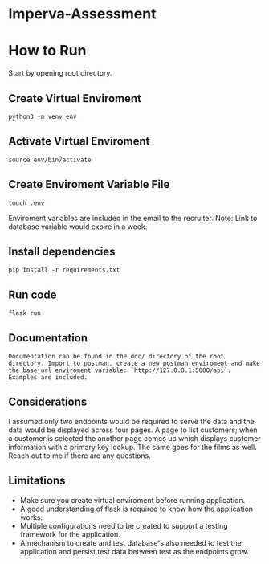 # Imperva-Assessment

# How to Run 

Start by opening root directory.

## Create Virtual Enviroment
```
python3 -m venv env
```

## Activate Virtual Enviroment
```
source env/bin/activate
```

## Create Enviroment Variable File 
```
touch .env
```
Enviroment variables are included in the email to the recruiter. Note: Link to database variable would expire in a week.

## Install dependencies
```
pip install -r requirements.txt
```

## Run code
```
flask run
```
## Documentation
```
Documentation can be found in the doc/ directory of the root directory. Import to postman, create a new postman enviroment and make the base_url enviroment variable: `http://127.0.0.1:5000/api`. Examples are included. 
```

## Considerations 
I assumed only two endpoints would be required to serve the data and the data would be displayed across four pages. A page to list customers; when a customer is selected the another page comes up which displays customer information with a primary key lookup. The same goes for the films as well. Reach out to me if there are any questions. 
## Limitations 
 * Make sure you create virtual enviroment before running application. 
 * A good understanding of flask is required to know how the application works. 
 * Multiple configurations need to be created to support a testing framework for the application.
 * A mechanism to create and test database's also needed to test the application and persist test data between test as the endpoints grow.
